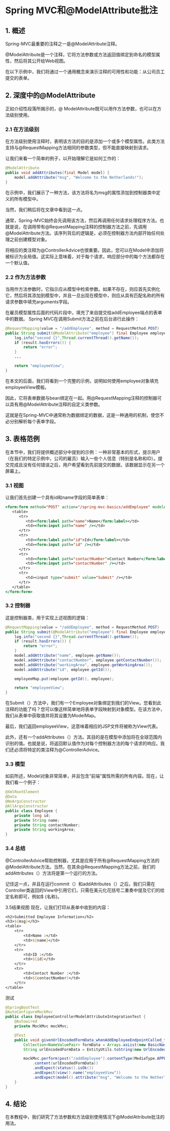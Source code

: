 # Spring MVC和@ModelAttribute批注

## 1. 概述
Spring-MVC最重要的注释之一是@ModelAttribute注释。

@ModelAttribute是一个注释，它将方法参数或方法返回值绑定到命名的模型属性，然后将其公开给Web视图。


在以下示例中，我们将通过一个通用概念来演示注释的可用性和功能：从公司员工提交的表单。

## 2. 深度中的@ModelAttribute
正如介绍性段落所揭示的，@ ModelAttribute既可以用作方法参数，也可以在方法级别使用。

### 2.1 在方法级别
在方法级别使用注释时，表明该方法的目的是添加一个或多个模型属性。此类方法支持与@RequestMapping方法相同的参数类型，但不能直接映射到请求。

让我们来看一个简单的例子，以开始理解它是如何工作的：

```java
@ModelAttribute
public void addAttributes(final Model model) {
    model.addAttribute("msg", "Welcome to the Netherlands!");
}
```

在示例中，我们展示了一种方法，该方法将名为msg的属性添加到控制器类中定义的所有模型中。

当然，我们稍后将在文章中看到这一点。

通常，Spring-MVC始终会先调用该方法，然后再调用任何请求处理程序方法。也就是说，在调用带有@RequestMapping注释的控制器方法之前，先调用@ModelAttribute方法。该序列背后的逻辑是，必须在控制器方法内部开始任何处理之前创建模型对象。

将相应的类注释为@ControllerAdvice也很重要。因此，您可以在Model中添加将被标识为全局值。这实际上意味着，对于每个请求，响应部分中的每个方法都存在一个默认值。

### 2.2 作为方法参数
当用作方法参数时，它指示应从模型中检索参数。如果不存在，则应首先实例化它，然后将其添加到模型中，并且一旦出现在模型中，则应从具有匹配名称的所有请求参数中填充arguments字段。

在雇员模型属性后面的代码片段中，填充了来自提交给addEmployee端点的表单中的数据。 Spring MVC在调用Submit方法之前在后台进行此操作：

```java
@RequestMapping(value = "/addEmployee", method = RequestMethod.POST)
public String submit(@ModelAttribute("employee") final Employee employee, final BindingResult result, final ModelMap model) {
    log.info("second {}",Thread.currentThread().getName());
    if (result.hasErrors()) {
        return "error";
    }
    ...

    return "employeeView";
}
```

在本文的后面，我们将看到一个完整的示例，说明如何使用employee对象填充employeeView模板。

因此，它将表单数据与bean绑定在一起。用@RequestMapping注释的控制器可以具有用@ModelAttribute注释的自定义类参数。

这就是在Spring-MVC中通常称为数据绑定的数据，这是一种通用的机制，使您不必分别解析每个表单字段。

## 3. 表格范例
在本节中，我们将提供概述部分中提到的示例：一种非常基本的形式，提示用户（在我们的特定示例中，公司的雇员）输入一些个人信息（特别是名称和ID）。提交完成且没有任何错误之后，用户希望看到先前提交的数据，该数据显示在另一个屏幕上。

### 3.1 视图
让我们首先创建一个具有id和name字段的简单表单：

```jsp
<form:form method="POST" action="/spring-mvc-basics/addEmployee" modelAttribute="employee">
   <table>
      <tr>
         <td><form:label path="name">Name</form:label></td>
         <td><form:input path="name" /></td>
      </tr>
      <tr>
         <td><form:label path="id">Id</form:label></td>
         <td><form:input path="id" /></td>
      </tr>
      <tr>
         <td><form:label path="contactNumber">Contact Number</form:label></td>
         <td><form:input path="contactNumber" /></td>
      </tr>
      <tr>
         <td><input type="submit" value="Submit" /></td>
      </tr>
   </table>
</form:form>
```

### 3.2 控制器
这是控制器类，用于实现上述视图的逻辑：

```java
@RequestMapping(value = "/addEmployee", method = RequestMethod.POST)
public String submit(@ModelAttribute("employee") final Employee employee, final BindingResult result, final ModelMap model) {
    log.info("second {}",Thread.currentThread().getName());
    if (result.hasErrors()) {
        return "error";
    }
    model.addAttribute("name", employee.getName());
    model.addAttribute("contactNumber", employee.getContactNumber());
    model.addAttribute("workingArea", employee.getWorkingArea());
    model.addAttribute("id", employee.getId());

    employeeMap.put(employee.getId(), employee);

    return "employeeView";
}
```

在Submit（）方法中，我们有一个Employee对象绑定到我们的View。您看到此注释的功能了吗？您可以像这样简单地将表单字段映射到对象模型。在该方法中，我们从表单中获取值并将其设置为ModelMap。

最后，我们返回employeeView，这意味着相应的JSP文件将被称为View代表。

此外，还有一个addAttributes（）方法。其目的是在模型中添加将在全球范围内识别的值。也就是说，将返回默认值作为对每个控制器方法的每个请求的响应。我们还必须将特定的类注释为@ControllerAdvice。

### 3.3 模型
如前所述，Model对象非常简单，并且包含“前端”属性所需的所有内容。现在，让我们看一个例子：

```java
@XmlRootElement
@Data
@NoArgsConstructor
@AllArgsConstructor
public class Employee {
    private long id;
    private String name;
    private String contactNumber;
    private String workingArea;
}
```

### 3.4 总结
@ControllerAdvice帮助控制器，尤其是应用于所有@RequestMapping方法的@ModelAttribute方法。当然，在其余@RequestMapping方法之前，我们的addAttributes（）方法将是第一个运行的方法。

记住这一点，并且在运行commit（）和addAttributes（）之后，我们只需在Controller类返回的View中引用它们，只需在美元化花括号二重奏中提及它们的给定名称即可，例如$ {名称}。

3.5结果视图
现在，让我们打印从表单中收到的内容：

```jsp
<h2>Submitted Employee Information</h2>
<h3>${msg}</h3>
<table>
    <tr>
        <td>Name :</td>
        <td>${name}</td>
    </tr>
    <tr>
        <td>ID :</td>
        <td>${id}</td>
    </tr>
    <tr>
        <td>Contact Number :</td>
        <td>${contactNumber}</td>
    </tr>
</table>
```
测试

```java
@SpringBootTest
@AutoConfigureMockMvc
public class EmployeeControllerModelAttributeIntegrationTest {
    @Autowired
    private MockMvc mockMvc;

    @Test
    public void givenUrlEncodedFormData_whenAddEmployeeEndpointCalled_thenModelContainsMsgAttribute() throws Exception {
        Collection<NameValuePair> formData = Arrays.asList(new BasicNameValuePair("name", "employeeName"), new BasicNameValuePair("id", "99"), new BasicNameValuePair("contactNumber", "123456789"));
        String urlEncodedFormData = EntityUtils.toString(new UrlEncodedFormEntity(formData));

        mockMvc.perform(post("/addEmployee").contentType(MediaType.APPLICATION_FORM_URLENCODED)
            .content(urlEncodedFormData))
            .andExpect(status().isOk())
            .andExpect(view().name("employeeView"))
            .andExpect(model().attribute("msg", "Welcome to the Netherlands!"));
    }
}
```
## 4. 结论
在本教程中，我们研究了方法参数和方法级别使用情况下@ModelAttribute批注的用法。